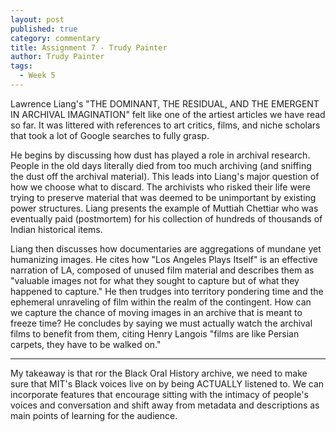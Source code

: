 ```yaml
---
layout: post
published: true
category: commentary
title: Assignment 7 - Trudy Painter
author: Trudy Painter
tags:
  - Week 5
---
```

Lawrence Liang's "THE DOMINANT, THE RESIDUAL, AND THE EMERGENT IN ARCHIVAL IMAGINATION"  felt like one of the artiest articles we have read so far. It was littered with references to art critics, films, and niche scholars that took a lot of Google searches to fully grasp.

He begins by discussing how dust has played a role in archival research. People in the old days literally died from too much archiving (and sniffing the dust off the archival material). This leads into Liang's major question of how we choose what to discard. The archivists who risked their life were trying to preserve material that was deemed to be unimportant by existing power structures. Liang presents the example of Muttiah Chettiar who was eventually paid (postmortem) for his collection of hundreds of thousands of Indian historical items.

Liang then discusses how documentaries are aggregations of mundane yet humanizing images. He cites how "Los Angeles Plays Itself" is an effective narration of LA, composed of unused film material and describes them as "valuable images not for what they sought to capture but of what they happened to capture." He then trudges into territory pondering time and the ephemeral unraveling of film within the realm of the contingent. How can we capture the chance of moving images in an archive that is meant to freeze time? He concludes by saying we must actually watch the archival films to benefit from them, citing Henry Langois "films are like Persian carpets, they have to be walked on."

---

My takeaway is that ror the Black Oral History archive, we need to make sure that MIT's Black voices live on by being ACTUALLY listened to. We can incorporate features that encourage sitting with the intimacy of people's voices and conversation and shift away from metadata and descriptions as main points of learning for the audience.



